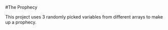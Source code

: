 #The Prophecy

This project uses 3 randomly picked variables from different arrays to make up a prophecy.
